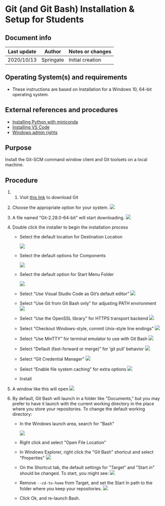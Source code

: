# Git (and Git Bash) Installation & Setup for Students

## Document info

| Last update | Author         | Notes or changes                    |
|-------------|----------------|-------------------------------------|
| 2020/10/13  | Springate      | Initial creation                    |


## Operating System(s) and requirements
* These instructions are based on Installation for a Windows 10, 64-bit operating system. 

## External references and procedures

* [Installing Python with miniconda]()
* [Installing VS Code]()
* [Windows admin rights]()

## Purpose
Install the Git-SCM command window client and Git toolsets on a local machine.

## Procedure

1. 1)	Visit [this link](https://git-scm.com/downloads) to download Git

2.	Choose the appropriate option for your system. 
    ![](./image024.png)



3.	A file named “Git-2.28.0-64-bit” will start downloading.
    ![](./image026.png)


4.	Double click the installer to begin the installation process
    * Select the default location for Destination Location

        ![](./image028.png)

    * Select the default options for Components
        
        ![](./image029.png)

    * Select the default option for Start Menu Folder
        
        ![](./image030.png)

    * Select “Use Visual Studio Code as Git’s default editor”
        ![](./image031.png)

    * Select “Use Git from Git Bash only” for adjusting PATH environment
        ![](./image032.png)

    * Select “Use the OpenSSL library” for HTTPS transport backend
        ![](./image033.png)
        
    * Select “Checkout Windows-style, commit Unix-style line endings”
        ![](./image034.png)
        
    * Select “Use MinTTY” for terminal emulator to use with Git Bash
        ![](./image035.png)
        
    * Select “Default (fast-forward or merge)” for ‘git pull’ behavior
        ![](./image036.png)
        
    * Select “Git Credential Manager” 
        ![](./image037.png)

    * Select “Enable file system caching” for extra options
        ![](./image038.png)

    * Install

5. A window like this will open
    ![](./image039.png)

6. By default, Git Bash will launch in a folder like "Documents," but you may prefer to have it launch with the current working directory in the place where you store your repositories. To change the default working directory:
    * In the Windows launch area, search for "Bash"

        ![](./image040.png)

    * Right click and select "Open File Location"

    * In Windows Explorer, right click the "Git Bash" shortcut and select "Properties"
        ![](./image041.png)

    * On the Shortcut tab, the default settings for "Target" and "Start in" should be changed. To start, you might see:
        ![](./image042.png)

    * Remove `--cd-to-home` from Target, and set the Start In path to the folder where you keep your repositories.
        ![](./image043.png) 

    * Click Ok, and re-launch Bash. 